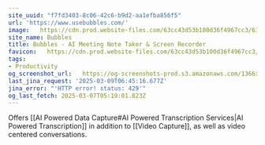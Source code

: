 ```yaml
---
site_uuid: "f7fd3403-8c06-42c6-b9d2-aa1efba856f5"
url: 'https://www.usebubbles.com/'
image:   https://cdn.prod.website-files.com/63cc43d53b100d36f4967cc3/63fe740caf59842acb4f1766_og-image.png
site_name: Bubbles
title: Bubbles - AI Meeting Note Taker & Screen Recorder
favicon:   https://cdn.prod.website-files.com/63cc43d53b100d36f4967cc3/63ef86e459379b136ab2486d_favicon.svg
tags:
- Productivity
og_screenshot_url:   https://og-screenshots-prod.s3.amazonaws.com/1366x768/80/false/61043c6f4308c2eb65275146f772b0fbee8b495c1da34b848cfe263bdf541ba1.jpeg
last_jina_request: '2025-03-09T06:45:16.677Z'
jina_error: "'HTTP error! status: 429'"
og_last_fetch: 2025-03-07T05:19:01.823Z
---
```

Offers [[AI Powered Data Capture#AI Powered Transcription Services|AI Powered Transcription]] in addition to [[Video Capture]], as well as video centered conversations. 

